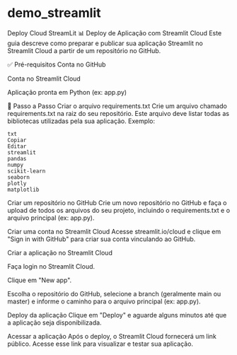 # demo_streamlit
Deploy Cloud StreamLit
📊 Deploy de Aplicação com Streamlit Cloud
Este guia descreve como preparar e publicar sua aplicação Streamlit no Streamlit Cloud a partir de um repositório no GitHub.

✅ Pré-requisitos
Conta no GitHub

Conta no Streamlit Cloud

Aplicação pronta em Python (ex: app.py)

🚀 Passo a Passo
Criar o arquivo requirements.txt
Crie um arquivo chamado requirements.txt na raiz do seu repositório. Este arquivo deve listar todas as bibliotecas utilizadas pela sua aplicação. Exemplo:
~~~~
txt
Copiar
Editar
streamlit
pandas
numpy
scikit-learn
seaborn
plotly
matplotlib
~~~~

Criar um repositório no GitHub
Crie um novo repositório no GitHub e faça o upload de todos os arquivos do seu projeto, incluindo o requirements.txt e o arquivo principal (ex: app.py).

Criar uma conta no Streamlit Cloud
Acesse streamlit.io/cloud e clique em "Sign in with GitHub" para criar sua conta vinculando ao GitHub.

Criar a aplicação no Streamlit Cloud

Faça login no Streamlit Cloud.

Clique em "New app".

Escolha o repositório do GitHub, selecione a branch (geralmente main ou master) e informe o caminho para o arquivo principal (ex: app.py).

Deploy da aplicação
Clique em "Deploy" e aguarde alguns minutos até que a aplicação seja disponibilizada.

Acessar a aplicação
Após o deploy, o Streamlit Cloud fornecerá um link público. Acesse esse link para visualizar e testar sua aplicação.

